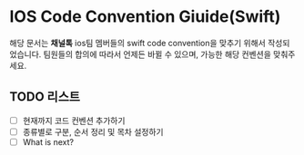 # IOS Code Convention Giuide(Swift)

해당 문서는 **채널톡** ios팀 멤버들의 swift code convention을 맞추기 위해서 작성되었습니다. 팀원들의 합의에 따라서 언제든 바뀔 수 있으며, 가능한 해당 컨벤션을 맞춰주세요.

## TODO 리스트
- [ ] 현재까지 코드 컨벤션 추가하기
- [ ] 종류별로 구분, 순서 정리 및 목차 설정하기
- [ ] What is next?

